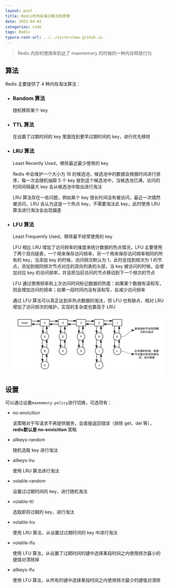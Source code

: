```yaml
---
layout: post
title: Redis的内存淘汰算法和原理
date: 2022-04-02
categories: code
tags: Redis
typora-root-url: ../../victorchow.github.io
---
```


> Redis 内存的使用率到达了 maxmemory 的时候的一种内存释放行为

## 算法

Redis 主要提供了 4 种内存淘汰算法：

* ### Random 算法

  随机移除某个 key

* ### TTL 算法

  在设置了过期时间的 key 里面找到更早过期时间的 key，进行优先移除

* ### LRU 算法

  Least Recently Used，移除最近最少使用的 key

  Redis 中会维护一个大小为 16 的候选池，候选池中的数据会根据时间进行排序，每一次会随机抽取 5 个 key 放到这个候选池中，当候选池已满，访问的时间间隔最大 key 会从候选池中取出进行淘汰

  LRU 算法存在一些问题，例如某个 key 很长时间没有被访问，最近一次偶然被访问，LRU 会认为这是一个热点 key，不需要淘汰此 key，此时使用 LRU 算法进行淘汰会出现偏差

* ### LFU 算法

  Least Frequently Used，移除最不经常使用的 key

  LFU 相比 LRU 增加了访问频率的维度来统计数据的热点情况，LFU 主要使用了两个双向链表，一个用来保存访问频率，另一个用来保存访问频率相同的所有的 key，当添加 key 的时候，访问频次默认为 1，此时会找到频次为 1 的节点，添加到相同频次节点对应的双向列表的头部，当 key 被访问的时候，会增加对应 key 的访问频率，并且把当前访问的节点移动到下一个频次的节点

  LFU 通过使用频率和上次访问时间标记数据的热度：如果某个数据有读和写，则会增加访问的频率；如果一段时间内没有读和写，会减少访问频率

  通过 LFU 算法可以真正达到非热点数据的淘汰，但 LFU 也有缺点，相对 LRU 增加了访问频次的维护，实现的复杂度也要高于 LRU

  ![20220402-1](/assets/img/20220402-1.png)

## 设置

可以通过设置`maxmemory-policy`进行切换，可选项有：

* no-envicition

  该策略对于写请求不再提供服务，会直接返回错误（排除 get、del 等），**redis默认是 no-envicition** 策略

* allkeys-random

  随机选取 key 进行淘汰

* allkeys-lru

  使用 LRU 算法进行淘汰

* volatile-random

  设置过过期时间的 key，进行随机淘汰

* volatile-ttl

  选取即将过期的 key，进行淘汰

* volatile-lru

  使用 LRU 算法，从设置过过期时间的 key 中进行淘汰

* volatile-lfu

  使用 LFU 算法，从设置了过期时间的键中选择某段时间之内使用频次最小的键值对清除掉

* allkeys-lfu

  使用 LFU 算法，从所有的键中选择某段时间之内使用频次最少的键值对清除
